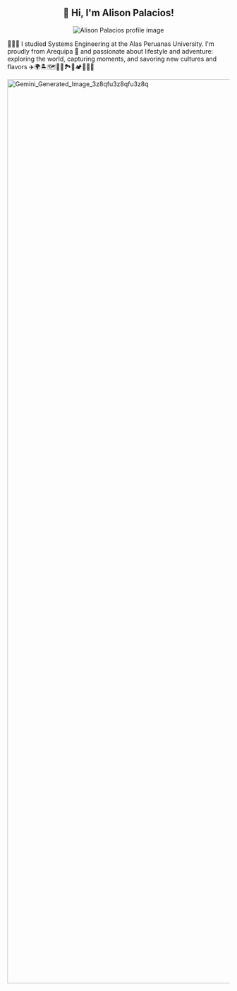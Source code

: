 <h2 align="center">👋 Hi, I'm Alison Palacios! </h2>  
  <p align="center">
  <img src="https://github.com/user-attachments/assets/5138077a-0bc8-405b-8400-7cff10d246d1](https://github.com/user-attachments/assets/5836ed43-3119-400f-97d6-d248f14c0cec)" alt="Alison Palacios profile image" />
</p>

<p>
  👩🏻‍🎓 I studied Systems Engineering at the Alas Peruanas University. I'm proudly from Arequipa 📍 and passionate about lifestyle and adventure: exploring the world, capturing moments, and savoring new cultures and flavors ✈️🌍🏝️🗺️🚂🗽🏞️🚢🏕️📸🍲🎢
</p>


<img width="2048" height="2048" alt="Gemini_Generated_Image_3z8qfu3z8qfu3z8q" src="https://github.com/user-attachments/assets/5836ed43-3119-400f-97d6-d248f14c0cec" />

